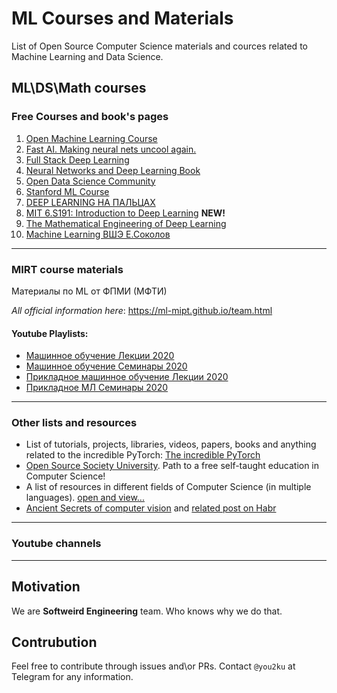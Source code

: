 # ML Courses and Materials

List of Open Source Computer Science materials and cources related to Machine Learning and Data Science.

## ML\DS\Math courses
### Free Courses and book's pages

1. [Open Machine Learning Course](https://mlcourse.ai)
2. [Fast AI. Making neural nets uncool again.](https://fast.ai)
3. [Full Stack Deep Learning](https://fullstackdeeplearning.com)
4. [Neural Networks and Deep Learning Book](http://neuralnetworksanddeeplearning.com)
5. [Open Data Science Community](https://ods.ai)
6. [Stanford ML Course](http://cs231n.stanford.edu)
7. [DEEP LEARNING НА ПАЛЬЦАХ](https://dlcourse.ai)
8. [MIT 6.S191: Introduction to Deep Learning](https://www.youtube.com/user/Zan560/playlists) **NEW!**
9. [The Mathematical Engineering of Deep Learning](https://deeplearningmath.org)
10. [Machine Learning ВШЭ Е.Соколов](https://github.com/esokolov/ml-course-hse)
-------------------------------------------------
### MIRT course materials
Материалы по ML от ФПМИ (МФТИ)

*All official information here*: https://ml-mipt.github.io/team.html

#### Youtube Playlists:
- [Машинное обучение Лекции 2020](https://www.youtube.com/watch?v=8s9073kNXgY&list=PL4_hYwCyhAvZyW6qS58x4uElZgAkMVUvj)
- [Машинное обучение Семинары 2020](https://www.youtube.com/watch?v=7uRXcMSkgpY&list=PL4_hYwCyhAvYPOWn6e44RKxEfRWEsPA1z)
- [Прикладное машинное обучение Лекции 2020](https://www.youtube.com/watch?v=vO-TijhBT8E&list=PL4_hYwCyhAvY7k32D65q3xJVo8X8dc3Ye)
- [Прикладное МЛ Семинары 2020](https://www.youtube.com/watch?v=XlEHTf93Y8w&list=PL4_hYwCyhAvZLp0CTIDVQr9FtDR_7DaUr)
-------------------------------------------------
### Other lists and resources
- List of tutorials, projects, libraries, videos, papers, books and anything related to the incredible PyTorch: [The incredible PyTorch](https://github.com/ritchieng/the-incredible-pytorch)
- [Open Source Society University](https://github.com/ossu/computer-science). Path to a free self-taught education in Computer Science!
- A list of resources in different fields of Computer Science (in multiple languages). [open and view...](https://github.com/the-akira/Computer-Science-Resources)
- [Ancient Secrets of computer vision](https://www.youtube.com/watch?v=8jXIAWg_yHU&list=PLjMXczUzEYcHvw5YYSU92WrY8IwhTuq7p) and [related post on Habr](https://habr.com/ru/post/461365/)
-------------------------------------------------
### Youtube channels
-------------------------------------------------

## Motivation
We are **Softweird Engineering** team. Who knows why we do that.

## Contrubution
Feel free to contribute through issues and\or PRs. Contact ```@you2ku``` at Telegram for any information.

